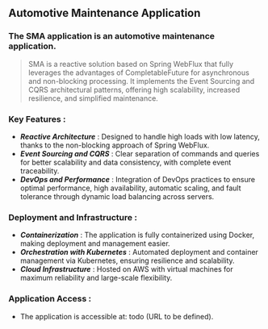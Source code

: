 ## Automotive Maintenance Application

### The SMA application is an automotive maintenance application.

> SMA is a reactive solution based on Spring WebFlux that fully leverages the advantages of CompletableFuture for asynchronous and non-blocking processing. It implements the Event Sourcing and CQRS architectural patterns, offering high scalability, increased resilience, and simplified maintenance.

### Key Features : 
- **_Reactive Architecture_** : Designed to handle high loads with low latency, thanks to the non-blocking approach of Spring WebFlux.  
- **_Event Sourcing and CQRS_** : Clear separation of commands and queries for better scalability and data consistency, with complete event traceability.  
- **_DevOps and Performance_** : Integration of DevOps practices to ensure optimal performance, high availability, automatic scaling, and fault tolerance through dynamic load balancing across servers.  

### Deployment and Infrastructure :
- **_Containerization_** : The application is fully containerized using Docker, making deployment and management easier.  
- **_Orchestration with Kubernetes_** : Automated deployment and container management via Kubernetes, ensuring resilience and scalability.  
- **_Cloud Infrastructure_** : Hosted on AWS with virtual machines for maximum reliability and large-scale flexibility. 

### Application Access :
- The application is accessible at: todo (URL to be defined).
